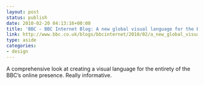 ```yaml
---
layout: post
status: publish
date: 2010-02-20 04:13:16+00:00
title: 'BBC - BBC Internet Blog: A new global visual language for the BBC''s digital services'
link: http://www.bbc.co.uk/blogs/bbcinternet/2010/02/a_new_global_visual_language_f.html?utm_source=feedburner&utm_medium=feed&utm_campaign=Feed%3A+hicksdesign+%28Hicksdesign%3A+Journal%29
type: aside
categories:
- design
---
```


A comprehensive look at creating a visual language for the entirety of the BBC’s online presence. Really informative.
